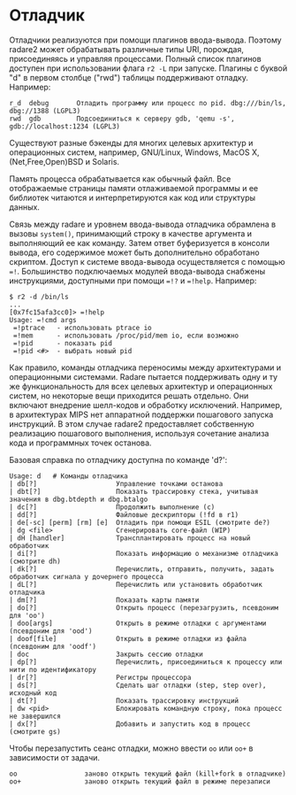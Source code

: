 # Отладчик

Отладчики реализуются при помощи плагинов ввода-вывода. Поэтому radare2 может обрабатывать различные типы URI, порождая, присоединяясь и управляя процессами. Полный список плагинов доступен при использовании флага `r2 -L` при запуске. Плагины с буквой  "d" в первом столбце ("rwd") таблицы поддерживают отладку. Например:

```
r_d  debug       Отладить программу или процесс по pid. dbg:///bin/ls, dbg://1388 (LGPL3)
rwd  gdb         Подсоединиться к серверу gdb, 'qemu -s', gdb://localhost:1234 (LGPL3)
```

Существуют разные бэкенды для многих целевых архитектур и операционных систем, например, GNU/Linux, Windows, MacOS X, (Net,Free,Open)BSD и Solaris.

Память процесса обрабатывается как обычный файл. Все отображаемые страницы памяти отлаживаемой программы и ее библиотек читаются и интерпретируются как код или структуры данных.

Связь между radare и уровнем ввода-вывода отладчика обрамлена в вызовы `system()`, принимающий строку в качестве аргумента и выполняющий ее как команду. Затем ответ буферизуется в консоли вывода, его содержимое может быть дополнительно обработано скриптом. Доступ к системе ввода-вывода осуществляется с помощью `=!`. Большинство подключаемых модулей ввода-вывода снабжены инструкциями, доступными при помощи `=!?` и `=!help`. Например:

```
$ r2 -d /bin/ls
...
[0x7fc15afa3cc0]> =!help
Usage: =!cmd args
 =!ptrace   - использовать ptrace io
 =!mem      - использовать /proc/pid/mem io, если возможно
 =!pid      - показать pid
 =!pid <#>  - выбрать новый pid
```

Как правило, команды отладчика переносимы между архитектурами и операционными системами. Radare пытается поддерживать одну и ту же функциональность для всех целевых архитектур и операционных систем, но некоторые вещи приходится решать отдельно. Они включают внедрение шелл-кодов и обработку исключений. Например, в архитектурах MIPS нет аппаратной поддержки пошагового запуска инструкций. В этом случае radare2 предоставляет собственную реализацию пошагового выполнения, используя сочетание анализа кода и программных точек останова.

Базовая справка по отладчику доступна по команде 'd?':

```
Usage: d   # Команды отладчика
| db[?]                    Управление точками останова
| dbt[?]                   Показать трассировку стека, учитывая значения в dbg.btdepth и dbg.btalgo
| dc[?]                    Продолжить выполнение (c)
| dd[?]                    Файловые дескрипторы (!fd в r1)
| de[-sc] [perm] [rm] [e]  Отладить при помощи ESIL (смотрите de?)
| dg <file>                Сгенерировать core-файл (WIP)
| dH [handler]             Трансплантировать процесс на новый обработчик
| di[?]                    Показать информацию о механизме отладчика (смотрите dh)
| dk[?]                    Перечислить, отправить, получить, задать обработчик сигнала у дочернего процесса
| dL[?]                    Перечислить или установить обработчик отладчика
| dm[?]                    Показать карты памяти
| do[?]                    Открыть процесс (перезагрузить, псевдоним для 'oo')
| doo[args]                Открыть в режиме отладки с аргументами (псевдоним для 'ood')
| doof[file]               Открыть в режиме отладки из файла (псевдоним для 'oodf')
| doc                      Закрыть сессию отладки
| dp[?]                    Перечислить, присоединиться к процессу или нити по идентификатору
| dr[?]                    Регистры процессора
| ds[?]                    Сделать шаг отладки (step, step over), исходный код
| dt[?]                    Показать трассировку инструкций
| dw <pid>                 Блокировать командную строку, пока процесс не завершился
| dx[?]                    Добавить и запустить код в процесс (смотрите gs)
```

Чтобы перезапустить сеанс отладки, можно ввести `oo` или `оо+` в зависимости от задачи.

```
oo                 заново открыть текущий файл (kill+fork в отладчике)
oo+                заново открыть текущий файл в режиме перезаписи
```
